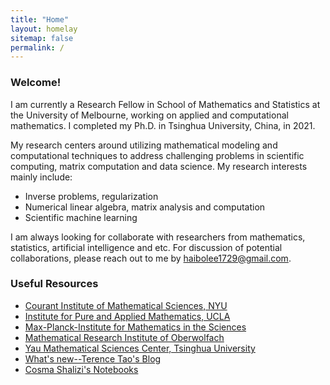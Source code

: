 ```yaml
---
title: "Home"
layout: homelay
sitemap: false
permalink: /
---
```


### Welcome!

I am currently a Research Fellow in School of Mathematics and Statistics at the University of Melbourne, working on applied and computational mathematics. I completed my Ph.D. in Tsinghua University, China, in 2021.

My research centers around utilizing mathematical modeling and computational techniques to address challenging problems in scientific computing, matrix computation and data science. My research interests mainly include:
* Inverse problems, regularization
* Numerical linear algebra, matrix analysis and computation
* Scientific machine learning

I am always looking for collaborate with researchers from mathematics, statistics, artificial intelligence and etc. For discussion of potential collaborations, please reach out to me by <a href="mailto:haibolee1729@gmail.com" target="_blank"> haibolee1729@gmail.com.</a> <br/>



<!-- ### About Mathematics

Mathematics is the study of numbers, quantities, shapes, structures, and patterns, as well as the relationships between them. It involves abstract reasoning and logical deduction to understand and describe the world around us in a precise and systematic way. Mathematics can be applied in countless fields, such as science, engineering, economics, and even art, to solve problems, model real-world phenomena, and make predictions.

<div class="container">
<div class="row">
<center>
<img src="{{ site.url }}{{ site.baseurl }}/images/Gyroid.jpg" width="80%"/><br/>
Gyroid, a type of minimal surface that have cropped up in the design of microparticles for drug delivery. <br/>
<!-- by Paul Nylander -->
<!-- </center>
</div>
</div>
<br/> --> 

### Useful Resources

* <a href='https://cims.nyu.edu/dynamic/' target='_blank'>Courant Institute of Mathematical Sciences, NYU<a>
* <a href='https://www.ipam.ucla.edu/' target='_blank'>Institute for Pure and Applied Mathematics, UCLA<a>
* <a href='https://www.mis.mpg.de/' target='_blank'>Max-Planck-Institute for Mathematics in the Sciences<a>
* <a href='https://www.mfo.de/' target='_blank'>Mathematical Research Institute of Oberwolfach<a>
* <a href='https://ymsc.tsinghua.edu.cn/en/index.htm' target='_blank'>Yau Mathematical Sciences Center, Tsinghua University<a>
* <a href='https://terrytao.wordpress.com/' target='_blank'>What's new--Terence Tao's Blog<a>
* <a href='http://bactra.org/notebooks/' target='_blank'>Cosma Shalizi's Notebooks<a>

